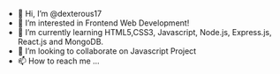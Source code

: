 - 👋 Hi, I’m @dexterous17
- 👀 I’m interested in Frontend Web Development!
- 🌱 I’m currently learning HTML5,CSS3, Javascript, Node.js, Express.js, React.js and MongoDB.
- 💞️ I’m looking to collaborate on Javascript Project
- 📫 How to reach me ...

<!---
Self-taught Web developer with fundamental knowledge of frontend web development and UI design. Seeking to Utilize broad educational background with excellent analytical, technical, programming skills to thrive as an entry- level Frontend Web Developer.
--->
